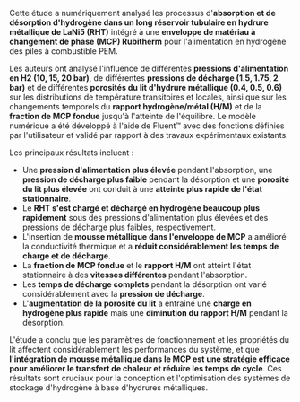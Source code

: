 Cette étude a numériquement analysé les processus d'**absorption et de désorption d'hydrogène dans un long réservoir tubulaire en hydrure métallique de LaNi5 (RHT)** intégré à une **enveloppe de matériau à changement de phase (MCP) Rubitherm** pour l'alimentation en hydrogène des piles à combustible PEM.

Les auteurs ont analysé l'influence de différentes **pressions d'alimentation en H2 (10, 15, 20 bar)**, de différentes **pressions de décharge (1.5, 1.75, 2 bar)** et de différentes **porosités du lit d'hydrure métallique (0.4, 0.5, 0.6)** sur les distributions de température transitoires et locales, ainsi que sur les changements temporels du **rapport hydrogène/métal (H/M)** et de la **fraction de MCP fondue** jusqu'à l'atteinte de l'équilibre. Le modèle numérique a été développé à l'aide de Fluent™ avec des fonctions définies par l'utilisateur et validé par rapport à des travaux expérimentaux existants.

Les principaux résultats incluent :

*   Une **pression d'alimentation plus élevée** pendant l'absorption, une **pression de décharge plus faible** pendant la désorption et une **porosité du lit plus élevée** ont conduit à une **atteinte plus rapide de l'état stationnaire**.
*   Le **RHT s'est chargé et déchargé en hydrogène beaucoup plus rapidement** sous des pressions d'alimentation plus élevées et des pressions de décharge plus faibles, respectivement.
*   L'insertion de **mousse métallique dans l'enveloppe de MCP** a amélioré la conductivité thermique et a **réduit considérablement les temps de charge et de décharge**.
*   La **fraction de MCP fondue** et le **rapport H/M** ont atteint l'état stationnaire à des **vitesses différentes** pendant l'absorption.
*   Les **temps de décharge complets** pendant la désorption ont varié considérablement avec la **pression de décharge**.
*   L'**augmentation de la porosité du lit** a entraîné une **charge en hydrogène plus rapide** mais une **diminution du rapport H/M** pendant la désorption.

L'étude a conclu que les paramètres de fonctionnement et les propriétés du lit affectent considérablement les performances du système, et que **l'intégration de mousse métallique dans le MCP est une stratégie efficace pour améliorer le transfert de chaleur et réduire les temps de cycle**. Ces résultats sont cruciaux pour la conception et l'optimisation des systèmes de stockage d'hydrogène à base d'hydrures métalliques.
